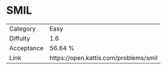 # SMIL

<table>
    <tr>
        <td>Category</td>
        <td>Easy</td>
    </tr>
    <tr>
        <td>Diffulty</td>
        <td>1.6</td>
    </tr>
    <tr>
        <td>Acceptance</td>
        <td>56.64 %</td>
    </tr>
    <tr>
        <td>Link</td>
        <td>https://open.kattis.com/problems/smil</td>
    </tr>
</table>